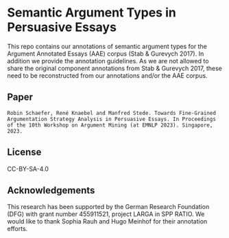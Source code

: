 # Semantic Argument Types in Persuasive Essays

This repo contains our annotations of semantic argument types for the Argument Annotated Essays (AAE) corpus (Stab & Gurevych 2017). 
In addition we provide the annotation guidelines. 
As we are not allowed to share the original component annotations from Stab & Gurevych 2017, these need to be reconstructed from our annotations and/or
the AAE corpus.  

## Paper 

```
Robin Schaefer, René Knaebel and Manfred Stede. Towards Fine-Grained Argumentation Strategy Analysis in Persuasive Essays. In Proceedings of the 10th Workshop on Argument Mining (at EMNLP 2023). Singapore, 2023.
```

## License

CC-BY-SA-4.0

## Acknowledgements

This research has been supported by the German Research Foundation (DFG) with grant number 455911521, project LARGA in SPP RATIO.
We would like to thank Sophia Rauh and Hugo Meinhof for their annotation efforts.